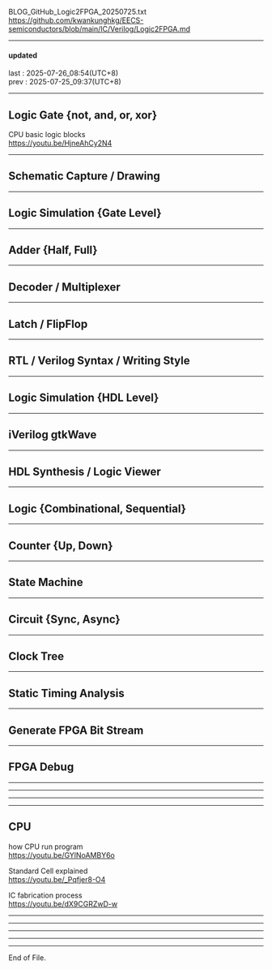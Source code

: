   
BLOG_GitHub_Logic2FPGA_20250725.txt  
  https://github.com/kwankunghkg/EECS-semiconductors/blob/main/IC/Verilog/Logic2FPGA.md  
  
  
----------------------------------------  
  
#### updated  
last : 2025-07-26_08:54(UTC+8)  
prev : 2025-07-25_09:37(UTC+8)  
  
----------------------------------------  
  
## Logic Gate {not, and, or, xor}  
  
  
CPU basic logic blocks  
  https://youtu.be/HjneAhCy2N4  
  
  
  
----------------------------------------  
  
## Schematic Capture / Drawing  
  
  
----------------------------------------  
  
## Logic Simulation {Gate Level}  
  
  
----------------------------------------  
  
## Adder {Half, Full}  
  
  
----------------------------------------  
  
## Decoder / Multiplexer  
  
  
----------------------------------------  
  
## Latch / FlipFlop  
  
  
----------------------------------------  
  
## RTL / Verilog Syntax / Writing Style  
  
  
----------------------------------------  
  
## Logic Simulation {HDL Level}  
  
  
----------------------------------------  
  
## iVerilog gtkWave  
  
  
----------------------------------------  
  
## HDL Synthesis / Logic Viewer  
  
  
----------------------------------------  
  
## Logic {Combinational, Sequential}  
  
  
----------------------------------------  
  
## Counter {Up, Down}  
  
  
----------------------------------------  
  
## State Machine  
  
  
----------------------------------------  
  
## Circuit {Sync, Async}  
  
  
----------------------------------------  
  
## Clock Tree  
  
  
----------------------------------------  
  
## Static Timing Analysis  
  
  
----------------------------------------  
  
## Generate FPGA Bit Stream  
  
  
----------------------------------------  
  
## FPGA Debug  
  
  
----------------------------------------  
  
  
  
  
  
----------------------------------------  
  
  
  
  
  
----------------------------------------  
  
  
  
  
  
----------------------------------------  
  
## CPU  
  
how CPU run program  
  https://youtu.be/GYlNoAMBY6o  
  
  
Standard Cell explained  
  https://youtu.be/_Pqfjer8-O4  
  
  
IC fabrication process  
  https://youtu.be/dX9CGRZwD-w  
  
  
  
  
  
----------------------------------------  
  
  
  
----------------------------------------  
  
  
  
  
  
----------------------------------------  
  
  
  
  
  
----------------------------------------  
  
  
  
----------------------------------------  
End of File.  

